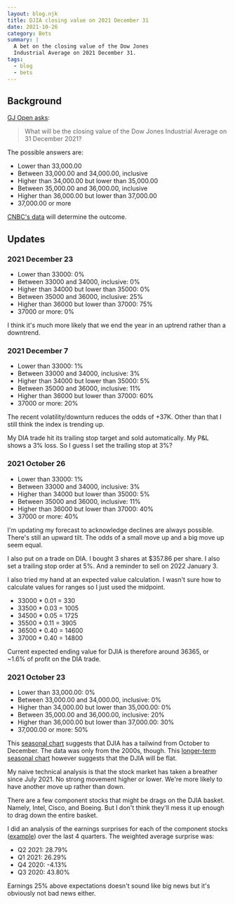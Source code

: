 ```yaml
---
layout: blog.njk
title: DJIA closing value on 2021 December 31
date: 2021-10-26
category: Bets
summary: |
  A bet on the closing value of the Dow Jones
  Industrial Average on 2021 December 31.
tags:
  - blog
  - bets
---
```


## Background

[GJ Open asks](https://www.gjopen.com/questions/2150):

> What will be the closing value of the Dow Jones
> Industrial Average on 31 December 2021?

The possible answers are:

* Lower than 33,000.00
* Between 33,000.00 and 34,000.00, inclusive
* Higher than 34,000.00 but lower than 35,000.00
* Between 35,000.00 and 36,000.00, inclusive
* Higher than 36,000.00 but lower than 37,000.00
* 37,000.00 or more

[CNBC's data](https://www.cnbc.com/quotes/.DJI) will determine
the outcome.

## Updates

<h3 id="20211223">2021 December 23</h3>

* Lower than 33000: 0%
* Between 33000 and 34000, inclusive: 0%
* Higher than 34000 but lower than 35000: 0%
* Between 35000 and 36000, inclusive: 25%
* Higher than 36000 but lower than 37000: 75%
* 37000 or more: 0%

I think it's much more likely that we end the year in an uptrend rather than a downtrend.

<h3 id="20211207">2021 December 7</h3>

* Lower than 33000: 1%
* Between 33000 and 34000, inclusive: 3%
* Higher than 34000 but lower than 35000: 5%
* Between 35000 and 36000, inclusive: 11%
* Higher than 36000 but lower than 37000: 60%
* 37000 or more: 20%

The recent volatility/downturn reduces the odds of +37K. Other than
that I still think the index is trending up.

My DIA trade hit its trailing stop target and sold automatically. My P&L
shows a 3% loss. So I guess I set the trailing stop at 3%?

<h3 id="2021-october-26">2021 October 26</h3>

* Lower than 33000: 1%
* Between 33000 and 34000, inclusive: 3%
* Higher than 34000 but lower than 35000: 5%
* Between 35000 and 36000, inclusive: 11%
* Higher than 36000 but lower than 37000: 40%
* 37000 or more: 40%

I'm updating my forecast to acknowledge declines are always
possible. There's still an upward tilt. The odds of a small
move up and a big move up seem equal.

I also put on a trade on DIA. I bought 3 shares at $357.86
per share. I also set a trailing stop order at 5%. And a reminder
to sell on 2022 January 3.

I also tried my hand at an expected value calculation. I wasn't
sure how to calculate values for ranges so I just used the midpoint.

* 33000 * 0.01 = 330
* 33500 * 0.03 = 1005
* 34500 * 0.05 = 1725
* 35500 * 0.11 = 3905
* 36500 * 0.40 = 14600
* 37000 * 0.40 = 14800

Current expected ending value for DJIA is therefore around 36365,
or ~1.6% of profit on the DIA trade.

<h3 id="2021-october-23">2021 October 23</h3>

* Lower than 33,000.00: 0%
* Between 33,000.00 and 34,000.00, inclusive: 0%
* Higher than 34,000.00 but lower than 35,000.00: 0%
* Between 35,000.00 and 36,000.00, inclusive: 20%
* Higher than 36,000.00 but lower than 37,000.00: 30%
* 37,000.00 or more: 50%

[seasonal]: http://www.equityclock.com/charts/dow-jones-industrial-average-seasonal-chart/
[seasonal2]: https://www.seasonax.com/research/dow-jones-10-year-cycle
This [seasonal chart][seasonal]
suggests that DJIA has a tailwind from October to December. The data was only from
the 2000s, though. This [longer-term seasonal chart][seasonal2] however suggests that
the DJIA will be flat.

My naive technical analysis is that the stock market has taken a breather since
July 2021. No strong movement higher or lower. We're more likely to have another
move up rather than down.

There are a few component stocks that might be drags on the DJIA basket. Namely,
Intel, Cisco, and Boeing. But I don't think they'll mess it up enough to drag down the
entire basket.

I did an analysis of the earnings surprises for each of the component stocks
([example](https://www.nasdaq.com/market-activity/stocks/aapl/earnings)) over the
last 4 quarters. The weighted average surprise was:

* Q2 2021: 28.79%
* Q1 2021: 26.29%
* Q4 2020: -4.13%
* Q3 2020: 43.80%

Earnings 25% above expectations doesn't sound like big news but it's obviously not
bad news either.
